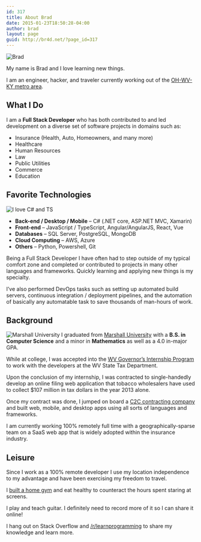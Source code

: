 ```yaml
---
id: 317
title: About Brad
date: 2015-01-23T18:50:28-04:00
author: brad
layout: page
guid: http://br4d.net/?page_id=317
---
```


<img class="img-rounded alignleft" src="/images/zipline.jpg" alt="Brad" />

My name is Brad and I love learning new things.

I am an engineer, hacker, and traveler currently working out of the <a href="https://en.wikipedia.org/wiki/Huntington%E2%80%93Ashland_metropolitan_area">OH-WV-KY metro area</a>.

## What I Do

I am a **Full Stack Developer** who has both contributed to and led development on a diverse set of software projects in domains such as:

  * Insurance (Health, Auto, Homeowners, and many more)
  * Healthcare
  * Human Resources
  * Law
  * Public Utilities
  * Commerce
  * Education

## Favorite Technologies

<img class="alignleft" title="" src="/images/2018/05/csharp_loves_ts-300x128.png" alt="I love C# and TS" srcset="/images/2018/05/csharp_loves_ts-300x128.png 300w, /images/2018/05/csharp_loves_ts-768x328.png 768w, /images/2018/05/csharp_loves_ts-1024x437.png 1024w, /images/2018/05/csharp_loves_ts.png 1132w" sizes="(max-width: 250px) 100vw, 250px" />

  * **Back-end / Desktop / Mobile** – C# (.NET core, ASP.NET MVC, Xamarin)
  * **Front-end** – JavaScript / TypeScript, Angular/AngularJS, React, Vue
  * **Databases** – SQL Server, PostgreSQL, MongoDB
  * **Cloud Computing** – AWS, Azure
  * **Others** – Python, Powershell, Git

Being a Full Stack Developer I have often had to step outside of my typical comfort zone and completed or contributed to projects in many other languages and frameworks. Quickly learning and applying new things is my specialty.

I’ve also performed DevOps tasks such as setting up automated build servers, continuous integration / deployment pipelines, and the automation of basically any automatable task to save thousands of man-hours of work.

## Background

<img class="alignleft" src="/images/2015/01/Marshallo-Logo-Transparent.jpg" alt="Marshall University" /> I graduated from [Marshall University](http://marshall.edu) with a **B.S. in Computer Science** and a minor in **Mathematics** as well as a 4.0 in-major GPA.

While at college, I was accepted into the [WV Governor’s Internship Program](http://www.wv.gov/gip) to work with the developers at the WV State Tax Department.

Upon the conclusion of my internship, I was contracted to single-handedly develop an online filing web application that tobacco wholesalers have used to collect $107 million in tax dollars in the year 2013 alone.

Once my contract was done, I jumped on board a [C2C contracting company](http://aspwv.com) and built web, mobile, and desktop apps using all sorts of languages and frameworks.

I am currently working 100% remotely full time with a geographically-sparse team on a SaaS web app that is widely adopted within the insurance industry.

## Leisure

Since I work as a 100% remote developer I use my location independence to my advantage and have been exercising my freedom to travel.

I [built a home gym](https://symmetricstrength.com/lifter/avian) and eat healthy to counteract the hours spent staring at screens.

I play and teach guitar. I definitely need to record more of it so I can share it online!

I hang out on Stack Overflow and [/r/learnprogramming](http://reddit.com/r/learnprogramming) to share my knowledge and learn more.
